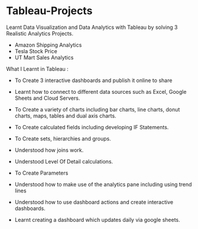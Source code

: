 # Tableau-Projects

Learnt Data Visualization and Data Analytics with Tableau by solving 3 Realistic Analytics Projects.

  * Amazon Shipping Analytics    
  * Tesla Stock Price            
  * UT Mart Sales Analytics            
  
What I Learnt in Tableau :

* To Create 3 interactive dashboards and publish it online to share

* Learnt how to connect to different data sources such as Excel, Google Sheets and Cloud Servers.

* To Create a variety of charts including bar charts, line charts, donut charts, maps, tables and dual axis charts.

* To Create calculated fields including developing IF Statements.

* To Create sets, hierarchies and groups.

* Understood how joins work.

* Understood Level Of Detail calculations.

* To Create Parameters

* Understood how to make use of the analytics pane including using trend lines

* Understood how to use dashboard actions and create interactive dashboards.

* Learnt creating a dashboard which updates daily via google sheets.
